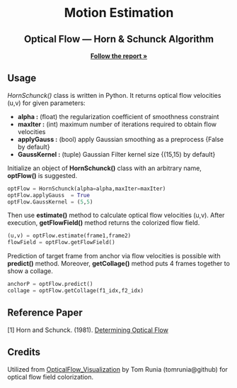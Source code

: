 <br />
<p align="center">
  <h1 align="center">Motion Estimation</h2>
  
  <h2 align="center">Optical Flow — Horn & Schunck Algorithm</h2>

  <p align="center"><a href="https://001honi.github.io/repos/video-processing/optical-flow/report.html"><strong>Follow the report »</strong></a>
  </p>
</p>

## Usage

_HornSchunck()_ class is written in Python. It returns optical flow velocities (u,v) for given parameters:
<ul>
            <li><strong>alpha :</strong> (float) the regularization coefficient of smoothness constraint</li>
            <li><strong>maxIter :</strong> (int) maximum number of iterations required to obtain flow velocities </li>
            <li><strong>applyGauss :</strong> (bool) apply Gaussian smoothing as a preprocess {False by default} </li>
            <li><strong>GaussKernel :</strong> (tuple) Gaussian Filter kernel size {(15,15) by default}
</ul>  

Initialize an object of **HornSchunck()** class with an arbitrary name, **optFlow()** is suggested.
  ```py
  optFlow = HornSchunck(alpha=alpha,maxIter=maxIter)
  optFlow.applyGauss  = True 
  optFlow.GaussKernel = (5,5)
  ```
Then use **estimate()** method to calculate optical flow velocities (u,v). After execution, **getFlowField()** method returns the colorized flow field.
  ```py
 (u,v) = optFlow.estimate(frame1,frame2) 
 flowField = optFlow.getFlowField() 
  ```
Prediction of target frame from anchor via flow velocities is possible with **predict()** method. Moreover, **getCollage()** method puts 4 frames together to show a collage.
  ```py
 anchorP = optFlow.predict() 
 collage = optFlow.getCollage(f1_idx,f2_idx)
  ```

## Reference Paper

[1] Horn and Schunck. (1981). [Determining Optical Flow](https://www.researchgate.net/publication/222450615_Determining_Optical_Flow)


## Credits

Utilized from [OpticalFlow_Visualization](https://github.com/tomrunia/OpticalFlow_Visualization) by Tom Runia (tomrunia@github) for optical flow field colorization.
